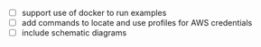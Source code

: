 - [ ] support use of docker to run examples
- [ ] add commands to locate and use profiles for AWS credentials
- [ ] include schematic diagrams
